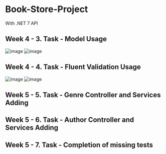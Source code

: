 # Book-Store-Project
With .NET 7 API

## Week 4 - 3. Task - Model Usage
![image](https://github.com/InancYucel/Book-Store-Project/assets/48295407/0bb30cfa-027c-4239-a50d-91cc7e1c06e2)
![image](https://github.com/InancYucel/Book-Store-Project/assets/48295407/9d253ec8-5eee-42ba-8832-cca90c75a475)

## Week 4 - 4. Task - Fluent Validation Usage
![image](https://github.com/InancYucel/Book-Store-Project/assets/48295407/fd12cc96-2da7-40c4-bab7-350f1b736cfb)
![image](https://github.com/InancYucel/Book-Store-Project/assets/48295407/472d1727-08ca-47eb-a9ee-6ad38c63be6d)

## Week 5 - 5. Task - Genre Controller and Services Adding

## Week 5 - 6. Task - Author Controller and Services Adding

## Week 5 - 7. Task - Completion of missing tests
